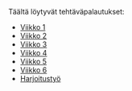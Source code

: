 Täältä löytyvät tehtäväpalautukset: 
- [Viikko 1](vko1/index.html)
- [Viikko 2](vko2/vko2.md)
- [Viikko 3](vko3/index.html)
- [Viikko 4](vko4/index.html)
- [Viikko 5](vko5/vko5.md)
- [Viikko 6]()
- [Harjoitustyö]()
